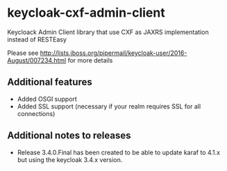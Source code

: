 # keycloak-cxf-admin-client
Keycloack Admin Client library  that use CXF as JAXRS implementation instead of RESTEasy 

Please see http://lists.jboss.org/pipermail/keycloak-user/2016-August/007234.html for more details

## Additional features
* Added OSGI support
* Added SSL support (necessary if your realm requires SSL for all connections)

## Additional notes to releases
* Release 3.4.0.Final has been created to be able to update karaf to 4.1.x but using the keycloak 3.4.x version.
